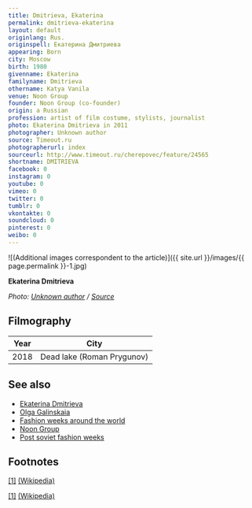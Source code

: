 ```yaml
---
title: Dmitrieva, Ekaterina
permalink: dmitrieva-ekaterina
layout: default
originlang: Rus.
originspell: Екатерина Дмитриева
appearing: Born
city: Moscow
birth: 1980
givenname: Ekaterina
familyname: Dmitrieva
othername: Katya Vanila
venue: Noon Group
founder: Noon Group (co-founder)
origin: a Russian
profession: artist of film costume, stylists, journalist
photo: Ekaterina Dmitrieva in 2011
photographer: Unknown author
source: Timeout.ru
photographerurl: index
sourceurl: http://www.timeout.ru/cherepovec/feature/24565
shortname: DMITRIEVA
facebook: 0
instagram: 0
youtube: 0
vimeo: 0
twitter: 0
tumblr: 0
vkontakte: 0
soundcloud: 0
pinterest: 0
weibo: 0
---
```


<!---
To edit top block see
icon "Meta Data"
on right menu
Full edit instructions
indexmod.gq/edit
-->

![(Additional images correspondent to the article)]({{ site.url }}/images/{{ page.permalink }}-1.jpg)

**Ekaterina Dmitrieva**

*Photo: [Unknown author](index) / [Source](index)*

## Filmography

|Year|City|
|-|-|
|2018|Dead lake (Roman Prygunov)|

## See also

+ [Ekaterina Dmitrieva](dmitrieva-ekaterina)
+ [Olga Galinskaia](galinskaia-olga)
+ [Fashion weeks around the world](fashion-weeks-around-the-world)
+ [Noon Group](noon-group)
+ [Post soviet fashion weeks](post-soviet-fashion-weeks)

## Footnotes

[[1]](#a1) <span id="f1"></span> [(Wikipedia)](http://www.timeout.ru/cherepovec/feature/24565)

[[1]](#a1) <span id="f1"></span> [(Wikipedia)](http://www.timeout.ru/cherepovec/feature/24565)
